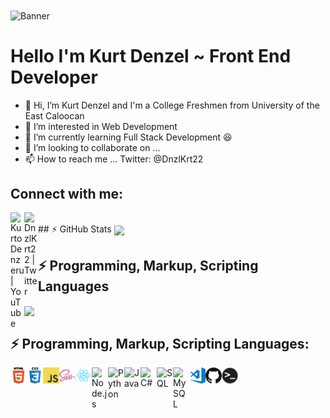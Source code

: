 <img align="center" alt="Banner" src ="https://media.discordapp.net/attachments/730113760165101568/828545333062926388/unknown.png?width=1019&height=158"/>

# Hello I'm Kurt Denzel ~ Front End Developer

- 👋 Hi, I’m Kurt Denzel and I'm a College Freshmen from University of the East Caloocan
- 👀 I’m interested in Web Development
- 🌱 I’m currently learning Full Stack Development 😆
- 💞️ I’m looking to collaborate on ... 
- 📫 How to reach me ... Twitter: @DnzlKrt22

## Connect with me:
<img align="left" alt="KurtoDenzeru | YouTube" width="22px" src="https://cdn.jsdelivr.net/npm/simple-icons@v3/icons/youtube.svg" />
<img align="left" alt="DnzlKrt22 | Twitter" width="22px" src="https://cdn.jsdelivr.net/npm/simple-icons@v3/icons/twitter.svg" />
<br />
## ⚡ GitHub Stats
<img align="center" src="https://github-readme-stats.vercel.app/api?username=KurtDenzel&show_icons=true&hide_border=true&theme=radical" />

## ⚡ Programming, Markup, Scripting Languages
<img align="center" src="https://github-readme-stats.vercel.app/api/top-langs/?username=KurtDenzel&layout=compact)](https://github.com/anuraghazra/github-readme-stats"/>

## ⚡ Programming, Markup, Scripting Languages:
<!---->
<img align="left" alt="HTML5" width="26px" src="https://raw.githubusercontent.com/github/explore/80688e429a7d4ef2fca1e82350fe8e3517d3494d/topics/html/html.png" />
<img align="left" alt="CSS3" width="26px" src="https://raw.githubusercontent.com/github/explore/80688e429a7d4ef2fca1e82350fe8e3517d3494d/topics/css/css.png" />
<img align="left" alt="JavaScript" width="26px" src="https://raw.githubusercontent.com/github/explore/80688e429a7d4ef2fca1e82350fe8e3517d3494d/topics/javascript/javascript.png" />
<img align="left" alt="Sass" width="26px" src="https://raw.githubusercontent.com/github/explore/80688e429a7d4ef2fca1e82350fe8e3517d3494d/topics/sass/sass.png" />
<img align="left" alt="React" width="26px" src="https://raw.githubusercontent.com/github/explore/80688e429a7d4ef2fca1e82350fe8e3517d3494d/topics/react/react.png" />
<img align="left" alt="Node.js" width="26px" src="https://upload.wikimedia.org/wikipedia/commons/thumb/d/d9/Node.js_logo.svg/1200px-Node.js_logo.svg.png" />

<!--Programming Languages-->
<img align="left" alt="Python" width="26px" src="https://upload.wikimedia.org/wikipedia/commons/thumb/c/c3/Python-logo-notext.svg/1200px-Python-logo-notext.svg.png"/>
<img align="left" alt="Java" width="26px" src="https://cdn.iconscout.com/icon/free/png-512/java-43-569305.png"/>
<img align="left" alt="C#" width="26px" src="https://appworksinc.com/wp-content/uploads/2019/07/c3.png"/>                                               
<img align="left" alt="SQL" width="26px" src="https://www.flaticon.com/svg/vstatic/svg/1265/1265531.svg?token=exp=1617609678~hmac=8b8d29620a650ef0f2a14404a74f758f"/>
<img align="left" alt="MySQL" width="26px" src="https://www.flaticon.com/svg/vstatic/svg/919/919836.svg?token=exp=1617609942~hmac=856176964b1322a144906f8e9fcdcc7a" />

<!--Software Tools-->
<img align="left" alt="Visual Studio Code" width="26px" src="https://raw.githubusercontent.com/github/explore/80688e429a7d4ef2fca1e82350fe8e3517d3494d/topics/visual-studio-code/visual-studio-code.png" />
<img align="left" alt="GitHub" width="26px" src="https://raw.githubusercontent.com/github/explore/78df643247d429f6cc873026c0622819ad797942/topics/github/github.png" />
<img align="left" alt="Terminal" width="26px" src="https://raw.githubusercontent.com/github/explore/80688e429a7d4ef2fca1e82350fe8e3517d3494d/topics/terminal/terminal.png" />


<!---
KurtDenzel/KurtDenzel is a ✨ special ✨ repository because its `README.md` (this file) appears on your GitHub profile.
You can click the Preview link to take a look at your changes.
--->
